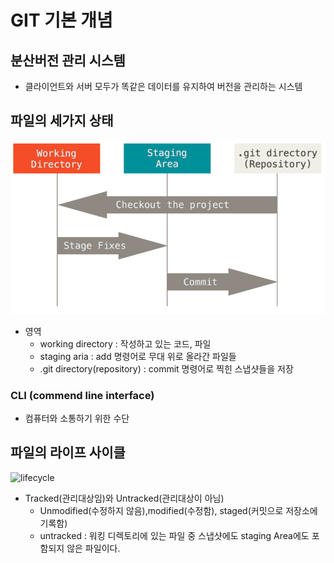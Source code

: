 # GIT 기본 개념

## 분산버전 관리 시스템
- 클라이언트와 서버 모두가 똑같은 데이터를 유지하여 버전을 관리하는 시스템

## 파일의 세가지 상태

![areas](../assets/areas.png)

- 영역
    - working directory : 작성하고 있는 코드, 파일
    - staging aria : add 명령어로 무대 위로 올라간 파일들
    - .git directory(repository) : commit 명령어로 찍힌 스냅샷들을 저장

### CLI (commend line interface)
- 컴퓨터와 소통하기 위한 수단

## 파일의 라이프 사이클
![lifecycle](https://git-scm.com/book/ko/v2/images/lifecycle.png)

- Tracked(관리대상임)와 Untracked(관리대상이 아님)
    - Unmodified(수정하지 않음),modified(수정함), staged(커밋으로 저장소에 기록함)
    - untracked : 워킹 디렉토리에 있는 파일 중 스냅샷에도 staging Area에도 포함되지 않은 파일이다.

